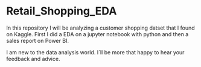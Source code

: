 # Retail_Shopping_EDA

In this repository I will be analyzing a customer shopping datset that I found on Kaggle. 
First I did a EDA on a jupyter notebook with python and then a sales report on Power BI.

I am new to the data analysis world. I´ll be more that happy to hear your feedback and advice. 
